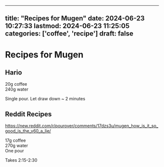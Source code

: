 
---
title: "Recipes for Mugen"
date: 2024-06-23 10:27:33
lastmod: 2024-06-23 11:25:05
categories: ['coffee', 'recipe']
draft: false
---


# Recipes for Mugen

## Hario

20g coffee  
240g water

Single pour. Let draw down ~ 2 minutes

## Reddit Recipes
https://new.reddit.com/r/pourover/comments/17dzs3u/mugen_how_is_it_so_good_is_the_v60_a_lie/

17g coffee  
270g water  
One pour

Takes 2:15-2:30

<!-- #coffee #recipe #public -->

<!-- {BearID:C4B74862-DC1F-4B7D-AA09-E14FD3B94D9B} -->

